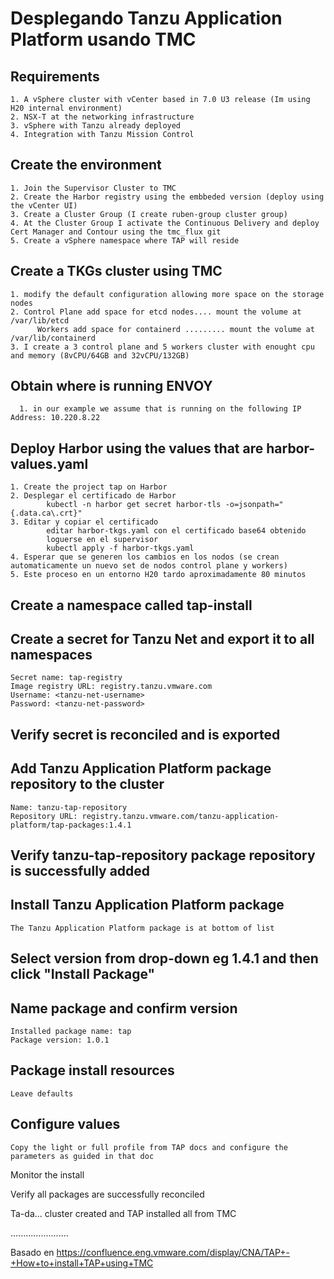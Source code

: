 # Desplegando Tanzu Application Platform usando TMC 

## Requirements
    1. A vSphere cluster with vCenter based in 7.0 U3 release (Im using H20 internal environment)
    2. NSX-T at the networking infrastructure
    3. vSphere with Tanzu already deployed
    4. Integration with Tanzu Mission Control

## Create the environment
    1. Join the Supervisor Cluster to TMC
    2. Create the Harbor registry using the embbeded version (deploy using the vCenter UI)
    3. Create a Cluster Group (I create ruben-group cluster group)
    4. At the Cluster Group I activate the Continuous Delivery and deploy Cert Manager and Contour using the tmc_flux git
    5. Create a vSphere namespace where TAP will reside

## Create a TKGs cluster using TMC
    1. modify the default configuration allowing more space on the storage nodes
    2. Control Plane add space for etcd nodes.... mount the volume at /var/lib/etcd
          Workers add space for containerd ......... mount the volume at /var/lib/containerd
    3. I create a 3 control plane and 5 workers cluster with enought cpu and memory (8vCPU/64GB and 32vCPU/132GB)

## Obtain where is running ENVOY
      1. in our example we assume that is running on the following IP Address: 10.220.8.22
      
## Deploy Harbor using the values that are harbor-values.yaml
    1. Create the project tap on Harbor
    2. Desplegar el certificado de Harbor
            kubectl -n harbor get secret harbor-tls -o=jsonpath="{.data.ca\.crt}" 
    3. Editar y copiar el certificado
            editar harbor-tkgs.yaml con el certificado base64 obtenido
            loguerse en el supervisor
            kubectl apply -f harbor-tkgs.yaml
    4. Esperar que se generen los cambios en los nodos (se crean automaticamente un nuevo set de nodos control plane y workers)
    5. Este proceso en un entorno H20 tardo aproximadamente 80 minutos

## Create a namespace called tap-install

## Create a secret for Tanzu Net and export it to all namespaces
    Secret name: tap-registry
    Image registry URL: registry.tanzu.vmware.com
    Username: <tanzu-net-username>
    Password: <tanzu-net-password>

## Verify secret is reconciled and is exported

## Add Tanzu Application Platform package repository to the cluster
    Name: tanzu-tap-repository
    Repository URL: registry.tanzu.vmware.com/tanzu-application-platform/tap-packages:1.4.1

## Verify tanzu-tap-repository package repository is successfully added

## Install Tanzu Application Platform package
    The Tanzu Application Platform package is at bottom of list

## Select version from drop-down eg 1.4.1 and then click "Install Package"

## Name package and confirm version
    Installed package name: tap
    Package version: 1.0.1

## Package install resources
    Leave defaults

## Configure values
    Copy the light or full profile from TAP docs and configure the parameters as guided in that doc

Monitor the install

Verify all packages are successfully reconciled

Ta-da... cluster created and TAP installed all from TMC
  
.......................

  Basado en https://confluence.eng.vmware.com/display/CNA/TAP+-+How+to+install+TAP+using+TMC
